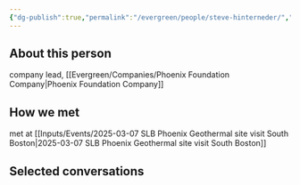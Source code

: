 ```yaml
---
{"dg-publish":true,"permalink":"/evergreen/people/steve-hinterneder/","tags":["people","geo_eco"]}
---
```


## About this person
company lead, [[Evergreen/Companies/Phoenix Foundation Company\|Phoenix Foundation Company]]

## How we met
met at [[Inputs/Events/2025-03-07 SLB Phoenix Geothermal site visit South Boston\|2025-03-07 SLB Phoenix Geothermal site visit South Boston]]

## Selected conversations
